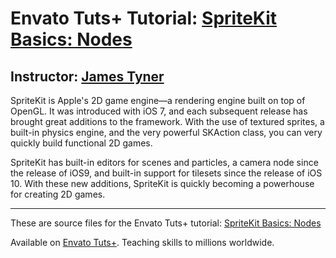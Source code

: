 # Envato Tuts+ Tutorial: [SpriteKit Basics: Nodes][published url]
## Instructor: [James Tyner][instructor url]


SpriteKit is Apple's 2D game engine—a rendering engine built on top of OpenGL. It was introduced with iOS 7, and each subsequent release has brought great additions to the framework. With the use of textured sprites, a built-in physics engine, and the very powerful SKAction class, you can very quickly build functional 2D games.

SpriteKit has built-in editors for scenes and particles, a camera node since the release of iOS9, and built-in support for tilesets since the release of iOS 10. With these new additions, SpriteKit is quickly becoming a powerhouse for creating 2D games.


------

These are source files for the Envato Tuts+ tutorial: [SpriteKit Basics: Nodes][published url]

Available on [Envato Tuts+](https://tutsplus.com). Teaching skills to millions worldwide.

[published url]: http://code.tutsplus.com/tutorials/spritekit-basics-nodes--cms-28785
[instructor url]: https://tutsplus.com/authors/james-tyner
